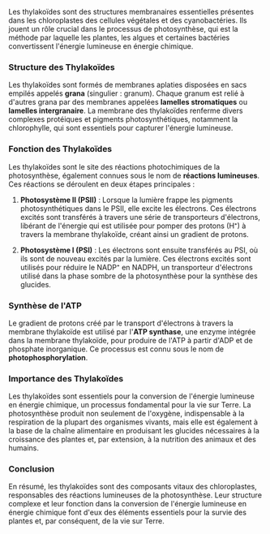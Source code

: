 Les thylakoïdes sont des structures membranaires essentielles présentes dans les chloroplastes des cellules végétales et des cyanobactéries. Ils jouent un rôle crucial dans le processus de photosynthèse, qui est la méthode par laquelle les plantes, les algues et certaines bactéries convertissent l'énergie lumineuse en énergie chimique.

### Structure des Thylakoïdes

Les thylakoïdes sont formés de membranes aplaties disposées en sacs empilés appelés **grana** (singulier : granum). Chaque granum est relié à d'autres grana par des membranes appelées **lamelles stromatiques** ou **lamelles intergranaire**. La membrane des thylakoïdes renferme divers complexes protéiques et pigments photosynthétiques, notamment la chlorophylle, qui sont essentiels pour capturer l'énergie lumineuse.

### Fonction des Thylakoïdes

Les thylakoïdes sont le site des réactions photochimiques de la photosynthèse, également connues sous le nom de **réactions lumineuses**. Ces réactions se déroulent en deux étapes principales :

1. **Photosystème II (PSII)** : Lorsque la lumière frappe les pigments photosynthétiques dans le PSII, elle excite les électrons. Ces électrons excités sont transférés à travers une série de transporteurs d'électrons, libérant de l'énergie qui est utilisée pour pomper des protons (H⁺) à travers la membrane thylakoïde, créant ainsi un gradient de protons.

2. **Photosystème I (PSI)** : Les électrons sont ensuite transférés au PSI, où ils sont de nouveau excités par la lumière. Ces électrons excités sont utilisés pour réduire le NADP⁺ en NADPH, un transporteur d'électrons utilisé dans la phase sombre de la photosynthèse pour la synthèse des glucides.

### Synthèse de l'ATP

Le gradient de protons créé par le transport d'électrons à travers la membrane thylakoïde est utilisé par l'**ATP synthase**, une enzyme intégrée dans la membrane thylakoïde, pour produire de l'ATP à partir d'ADP et de phosphate inorganique. Ce processus est connu sous le nom de **photophosphorylation**.

### Importance des Thylakoïdes

Les thylakoïdes sont essentiels pour la conversion de l'énergie lumineuse en énergie chimique, un processus fondamental pour la vie sur Terre. La photosynthèse produit non seulement de l'oxygène, indispensable à la respiration de la plupart des organismes vivants, mais elle est également à la base de la chaîne alimentaire en produisant les glucides nécessaires à la croissance des plantes et, par extension, à la nutrition des animaux et des humains.

### Conclusion

En résumé, les thylakoïdes sont des composants vitaux des chloroplastes, responsables des réactions lumineuses de la photosynthèse. Leur structure complexe et leur fonction dans la conversion de l'énergie lumineuse en énergie chimique font d'eux des éléments essentiels pour la survie des plantes et, par conséquent, de la vie sur Terre.